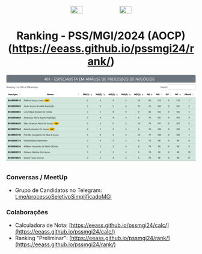 <p align="center">
<img width="25%" height="50%" src="https://cdn-instituto.s3.sa-east-1.amazonaws.com/images/logo.svg">
<img width="25%" height="50%" src="https://www.gov.br/transferegov/pt-br/noticias/noticias/arquivos-e-imagens/mgi.png">
</p>

<h1 align="center">Ranking - PSS/MGI/2024 (AOCP)  <br>  (<a href="https://eeass.github.io/pssmgi24/rank/" target="_blank">https://eeass.github.io/pssmgi24/rank/</a>)</h1>


![alt text](image.png)

<h2 align="center"></h2>

### Conversas / MeetUp

* Grupo de Candidatos no Telegram: [t.me/processoSeletivoSimplificadoMGI](https://t.me/processoSeletivoSimplificadoMGI)

### Colaborações

* Calculadora de Nota: [https://eeass.github.io/pssmgi24/calc/](https://eeass.github.io/pssmgi24/calc/)
* Ranking "Preliminar": [https://eeass.github.io/pssmgi24/rank/](https://eeass.github.io/pssmgi24/rank/)
